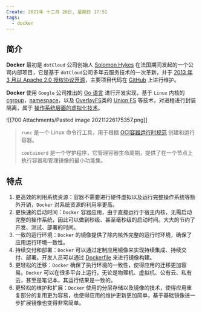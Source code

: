 ```yaml
---
Create: 2021年 十二月 26日, 星期日 17:51
tags: 
  - docker
---
```

## 简介

**Docker** 最初是 `dotCloud` 公司创始人 [Solomon Hykes](https://github.com/shykes) 在法国期间发起的一个公司内部项目，它是基于 `dotCloud`公司多年云服务技术的一次革新，并于 [2013 年 3 月以 Apache 2.0 授权协议开源](https://en.wikipedia.org/wiki/Docker_)，主要项目代码在 [GitHub](https://github.com/moby/moby) 上进行维护。

**Docker** 使用 `Google` 公司推出的 [Go 语言](https://golang.org/) 进行开发实现，基于 `Linux` 内核的 [cgroup](https://zh.wikipedia.org/wiki/Cgroups)，[namespace](https://en.wikipedia.org/wiki/Linux_namespaces)，以及 [OverlayFS](https://docs.docker.com/storage/storagedriver/overlayfs-driver/)类的 [Union FS](https://en.wikipedia.org/wiki/Union_mount) 等技术，对进程进行封装隔离，属于 [操作系统层面的虚拟化技术](https://en.wikipedia.org/wiki/Operating-system-level_virtualization)。

![[700 Attachments/Pasted image 20211226175357.png]]

> `runc` 是一个 Linux 命令行工具，用于根据 [OCI容器运行时规范](https://github.com/opencontainers/runtime-spec) 创建和运行容器。
>
> `containerd` 是一个守护程序，它管理容器生命周期，提供了在一个节点上执行容器和管理镜像的最小功能集。

## 特点

1. 更高效的利用系统资源：容器不需要进行硬件虚拟以及运行完整操作系统等额外开销，`Docker` 对系统资源的利用率更高。
2. 更快速的启动时间：`Docker` 容器应用，由于直接运行于宿主内核，无需启动完整的操作系统，因此可以做到秒级、甚至毫秒级的启动时间。大大的节约了开发、测试、部署的时间。
3. 一致的运行环境：`Docker` 的镜像提供了除内核外完整的运行时环境，确保了应用运行环境一致性。
4. 持续交付和部署：`Docker` 可以通过定制应用镜像来实现持续集成、持续交付、部署。开发人员可以通过 [Dockerfile]() 来进行镜像构建。
5. 更轻松的迁移：`Docker` 确保了执行环境的一致性，使得应用的迁移更加容易。`Docker` 可以在很多平台上运行，无论是物理机、虚拟机、公有云、私有云，甚至是笔记本，其运行结果是一致的。
6. 更轻松的维护和扩展：`Docker` 使用的分层存储以及镜像的技术，使得应用重复部分的复用更为容易，也使得应用的维护更新更加简单，基于基础镜像进一步扩展镜像也变得非常简单。






